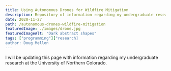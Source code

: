 ```yaml
---
title: Using Autonomous Drones for Wildfire Mitigation 
description: Repository of information regarding my undergraduate research at the University of Northern Colorado
date: 2020-11-27
path: /autonomous-drones-wildfire-mitigation
featuredImage: ./images/drone.jpg
featuredImageAlt: "Dark abstract shapes"
tags: ["programming"]["research]
author: Doug Mellon
---
```


I will be updating this page with information regarding my undergraduate research at the University of Northern Colorado.